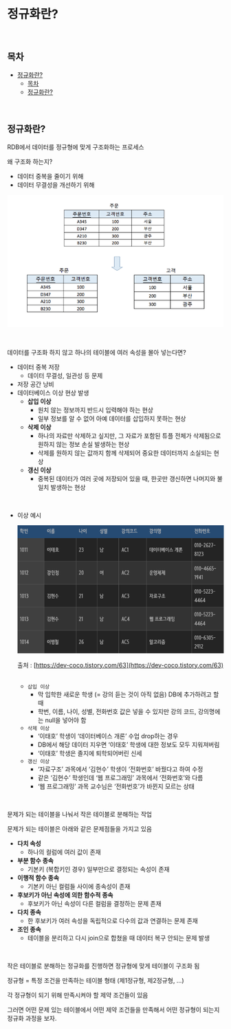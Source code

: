 # 정규화란?

<br>

## 목차
- [정규화란?](#정규화란)
  - [목차](#목차)
  - [정규화란?](#정규화란-1)

<br>

## 정규화란?

RDB에서 데이터를 정규형에 맞게 구조화하는 프로세스

왜 구조화 하는지?

- 데이터 중복을 줄이기 위해
- 데이터 무결성을 개선하기 위해

![image0.png](./img/image0.png)

<br>

데이터를 구조화 하지 않고 하나의 테이블에 여러 속성을 몰아 넣는다면?

- 데이터 중복 저장
    - 데이터 무결성, 일관성 등 문제
- 저장 공간 낭비
- 데이터베이스 이상 현상 발생
    - **삽입 이상**
        - 원치 않는 정보까지 반드시 입력해야 하는 현상
        - 일부 정보를 알 수 없어 아예 데이터를 삽입하지 못하는 현상
    - **삭제 이상**
        - 하나의 자료만 삭제하고 싶지만, 그 자료가 포함된 튜플 전체가 삭제됨으로 원하지 않는 정보 손실 발생하는 현상
        - 삭제를 원하지 않는 값까지 함께 삭제되어 중요한 데이터까지 소실되는 현상
    - **갱신 이상**
        - 중복된 데이터가 여러 곳에 저장되어 있을 때, 한곳만 갱신하면 나머지와 불일치 발생하는 현상

<br>

- 이상 예시
    
    ![image1.png](./img/image1.png)
    
    출처 : [https://dev-coco.tistory.com/63](https://dev-coco.tistory.com/63)
    
    <br>

    - `삽입 이상`
        - 막 입학한 새로운 학생 (= 강의 듣는 것이 아직 없음) DB에 추가하려고 할 때
        - 학번, 이름, 나이, 성별, 전화번호 값은 넣을 수 있지만 강의 코드, 강의명에는 null을 넣어야 함
    - `삭제 이상`
        - ‘이태호’ 학생이 ‘데이터베이스 개론’ 수업 drop하는 경우
        - DB에서 해당 데이터 지우면 ‘이태호’ 학생에 대한 정보도 모두 지워져버림
        - ‘이태호’ 학생은 졸지에 퇴학되어버린 신세
    - `갱신 이상`
        - ‘자료구조’ 과목에서 ‘김현수’ 학생이 ‘전화번호’ 바꿨다고 하여 수정
        - 같은 ‘김현수’ 학생인데 ‘웹 프로그래밍’ 과목에서 ‘전화번호’와 다름
        - ‘웹 프로그래밍’ 과목 교수님은 ‘전화번호’가 바뀐지 모르는 상태
    

<br>

문제가 되는 테이블을 나눠서 작은 테이블로 분해하는 작업

문제가 되는 테이블은 아래와 같은 문제점들을 가지고 있음

- **다치 속성**
    - 하나의 컬럼에 여러 값이 존재
- **부분 함수 종속**
    - 기본키 (복합키인 경우) 일부만으로 결정되는 속성이 존재
- **이행적 함수 종속**
    - 기본키 아닌 컬럼들 사이에 종속성이 존재
- **후보키가 아닌 속성에 의한 함수적 종속**
    - 후보키가 아닌 속성이 다른 컬럼을 결정하는 문제 존재
- **다치 종속**
    - 한 후보키가 여러 속성을 독립적으로 다수의 값과 연결하는 문제 존재
- **조인 종속**
    - 테이블을 분리하고 다시 join으로 합쳤을 때 데이터 복구 안되는 문제 발생

<br>

작은 테이블로 분해하는 정규화를 진행하면 정규형에 맞게 테이블이 구조화 됨

정규형 = 특정 조건을 만족하는 테이블 형태 (제1정규형, 제2정규형, …)

각 정규형이 되기 위해 만족시켜야 할 제약 조건들이 있음

그러면 어떤 문제 있는 테이블에서 어떤 제약 조건들을 만족해서 어떤 정규형이 되는지 정규화 과정을 보자.